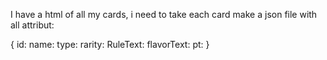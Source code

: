 
I have a html of all my cards, i need to take each card make a json file with all attribut:

{
    id:
    name:
    type:
    rarity:
    RuleText:
    flavorText:
    pt:
}

